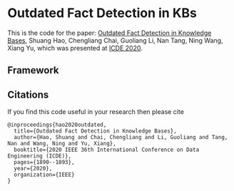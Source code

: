 # Outdated Fact Detection in KBs

This is the code for the paper: [Outdated Fact Detection in Knowledge Bases](https://ieeexplore.ieee.org/document/9101535),
Shuang Hao, Chengliang Chai, Guoliang Li, Nan Tang, Ning Wang, Xiang Yu,
which was presented at [ICDE 2020](https://icde.utdallas.edu/).

## Framework




## Citations

If you find this code useful in your research then please cite
````
@inproceedings{hao2020outdated,
  title={Outdated Fact Detection in Knowledge Bases},
  author={Hao, Shuang and Chai, Chengliang and Li, Guoliang and Tang, Nan and Wang, Ning and Yu, Xiang},
  booktitle={2020 IEEE 36th International Conference on Data Engineering (ICDE)},
  pages={1890--1893},
  year={2020},
  organization={IEEE}
}
````
